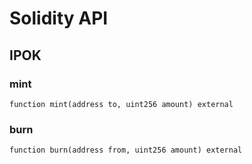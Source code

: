 # Solidity API

## IPOK

### mint

```solidity
function mint(address to, uint256 amount) external
```

### burn

```solidity
function burn(address from, uint256 amount) external
```
